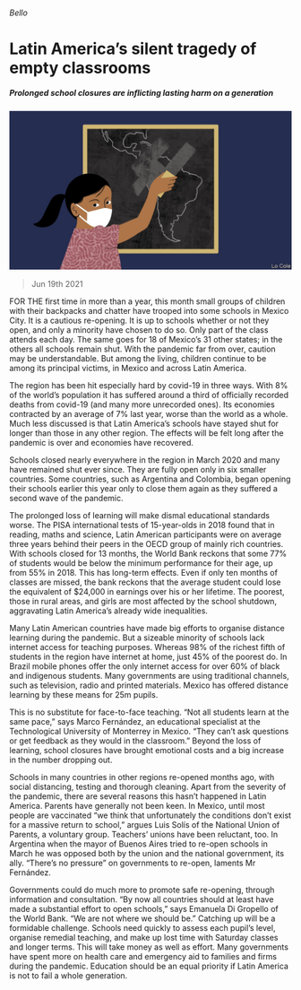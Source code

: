 ###### Bello

# Latin America’s silent tragedy of empty classrooms 

##### Prolonged school closures are inflicting lasting harm on a generation 

![image](images/20210619_amd001.jpg) 

> Jun 19th 2021 

FOR THE first time in more than a year, this month small groups of children with their backpacks and chatter have trooped into some schools in Mexico City. It is a cautious re-opening. It is up to schools whether or not they open, and only a minority have chosen to do so. Only part of the class attends each day. The same goes for 18 of Mexico’s 31 other states; in the others all schools remain shut. With the pandemic far from over, caution may be understandable. But among the living, children continue to be among its principal victims, in Mexico and across Latin America.

The region has been hit especially hard by covid-19 in three ways. With 8% of the world’s population it has suffered around a third of officially recorded deaths from covid-19 (and many more unrecorded ones). Its economies contracted by an average of 7% last year, worse than the world as a whole. Much less discussed is that Latin America’s schools have stayed shut for longer than those in any other region. The effects will be felt long after the pandemic is over and economies have recovered.


Schools closed nearly everywhere in the region in March 2020 and many have remained shut ever since. They are fully open only in six smaller countries. Some countries, such as Argentina and Colombia, began opening their schools earlier this year only to close them again as they suffered a second wave of the pandemic.

The prolonged loss of learning will make dismal educational standards worse. The PISA international tests of 15-year-olds in 2018 found that in reading, maths and science, Latin American participants were on average three years behind their peers in the OECD group of mainly rich countries. With schools closed for 13 months, the World Bank reckons that some 77% of students would be below the minimum performance for their age, up from 55% in 2018. This has long-term effects. Even if only ten months of classes are missed, the bank reckons that the average student could lose the equivalent of $24,000 in earnings over his or her lifetime. The poorest, those in rural areas, and girls are most affected by the school shutdown, aggravating Latin America’s already wide inequalities.

Many Latin American countries have made big efforts to organise distance learning during the pandemic. But a sizeable minority of schools lack internet access for teaching purposes. Whereas 98% of the richest fifth of students in the region have internet at home, just 45% of the poorest do. In Brazil mobile phones offer the only internet access for over 60% of black and indigenous students. Many governments are using traditional channels, such as television, radio and printed materials. Mexico has offered distance learning by these means for 25m pupils.

This is no substitute for face-to-face teaching. “Not all students learn at the same pace,” says Marco Fernández, an educational specialist at the Technological University of Monterrey in Mexico. “They can’t ask questions or get feedback as they would in the classroom.” Beyond the loss of learning, school closures have brought emotional costs and a big increase in the number dropping out.

Schools in many countries in other regions re-opened months ago, with social distancing, testing and thorough cleaning. Apart from the severity of the pandemic, there are several reasons this hasn’t happened in Latin America. Parents have generally not been keen. In Mexico, until most people are vaccinated “we think that unfortunately the conditions don’t exist for a massive return to school,” argues Luis Solís of the National Union of Parents, a voluntary group. Teachers’ unions have been reluctant, too. In Argentina when the mayor of Buenos Aires tried to re-open schools in March he was opposed both by the union and the national government, its ally. “There’s no pressure” on governments to re-open, laments Mr Fernández.

Governments could do much more to promote safe re-opening, through information and consultation. “By now all countries should at least have made a substantial effort to open schools,” says Emanuela Di Gropello of the World Bank. “We are not where we should be.” Catching up will be a formidable challenge. Schools need quickly to assess each pupil’s level, organise remedial teaching, and make up lost time with Saturday classes and longer terms. This will take money as well as effort. Many governments have spent more on health care and emergency aid to families and firms during the pandemic. Education should be an equal priority if Latin America is not to fail a whole generation.

